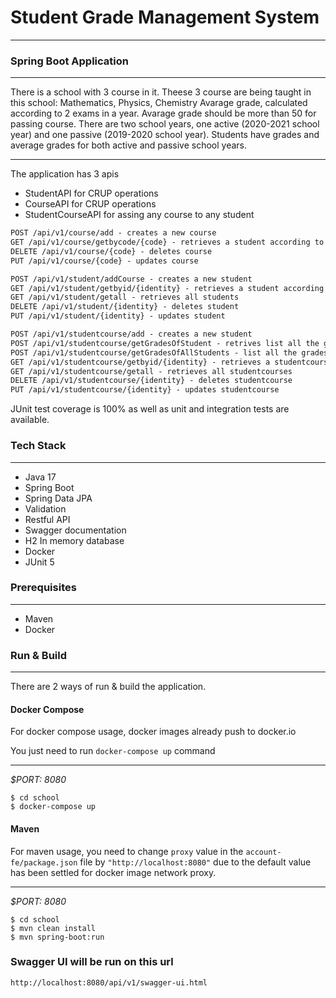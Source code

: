 # Student Grade Management System
___
### Spring Boot Application

---
There is a school with 3 course in it. Theese 3 course are being taught in this school: Mathematics, Physics, Chemistry
Avarage grade, calculated according to 2 exams in a year. Avarage grade should be more than 50 for passing course.
There are two school years, one active (2020-2021 school year) and one passive (2019-2020 school year).
Students have grades and average grades for both active and passive school years.

<!--
#### Requirements

• The API will expose an endpoint which accepts the user information (customerID,
initialCredit).

• Once the endpoint is called, a new account will be opened connected to the user whose ID is
customerID.

• Also, if initialCredit is not 0, a transaction will be sent to the new account.

• Another Endpoint will output the user information showing Name, Surname, balance, and
transactions of the accounts. -->
___
The application has 3 apis
* StudentAPI for CRUP operations
* CourseAPI for CRUP operations
* StudentCourseAPI for assing any course to any student

```html
POST /api/v1/course/add - creates a new course
GET /api/v1/course/getbycode/{code} - retrieves a student according to identity
DELETE /api/v1/course/{code} - deletes course
PUT /api/v1/course/{code} - updates course
```
```html
POST /api/v1/student/addCourse - creates a new student
GET /api/v1/student/getbyid/{identity} - retrieves a student according to identity
GET /api/v1/student/getall - retrieves all students 
DELETE /api/v1/student/{identity} - deletes student
PUT /api/v1/student/{identity} - updates student
```
```html
POST /api/v1/studentcourse/add - creates a new student
POST /api/v1/studentcourse/getGradesOfStudent - retrives list all the grades and avarage grade of a student according to the school year code, course code and student id that will be given
POST /api/v1/studentcourse/getGradesOfAllStudents - list all the grades and avarage grade of all students according to the school year code and course code that will be given.
GET /api/v1/studentcourse/getbyid/{identity} - retrieves a studentcourse according to identity
GET /api/v1/studentcourse/getall - retrieves all studentcourses 
DELETE /api/v1/studentcourse/{identity} - deletes studentcourse
PUT /api/v1/studentcourse/{identity} - updates studentcourse
```
JUnit test coverage is 100% as well as unit and integration tests are available.


### Tech Stack

---
- Java 17
- Spring Boot
- Spring Data JPA
- Validation
- Restful API
- Swagger documentation
- H2 In memory database  
- Docker
- JUnit 5


### Prerequisites

---
- Maven
- Docker

### Run & Build

---
There are 2 ways of run & build the application.

#### Docker Compose

For docker compose usage, docker images already push to docker.io

You just need to run `docker-compose up` command
___
*$PORT: 8080*
```ssh
$ cd school
$ docker-compose up
```

#### Maven

For maven usage, you need to change `proxy` value in the `account-fe/package.json` 
file by `"http://localhost:8080"` due to the default value has been settled for docker image network proxy.
___
*$PORT: 8080*
```ssh
$ cd school
$ mvn clean install
$ mvn spring-boot:run
```

### Swagger UI will be run on this url
`http://localhost:8080/api/v1/swagger-ui.html`
